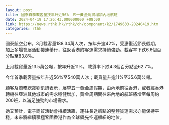 ```yaml
---
layout: post
title: 國泰首季載客量按年升近56%　五一黃金周將增加內地航班
date: 2024-04-19 17:26:43.000000000 +08:00
link: https://news.rthk.hk/rthk/ch/component/k2/1749633-20240419.htm
categories: rthk
---
```


國泰航空公布，3月載客量188.34萬人次，按年升逾42%，受惠復活節長假期，加上多場會展活動接連舉行，往返香港的客運需求持續強勁。載客率下跌6.6個百分點至83.8%。

上月載貨量近13.5萬公噸，按年升近11%。載貨率下跌4.3個百分點至62.7%。

今年首季載客量按年升近56%至540萬人次；載貨量升逾11%至35.6萬公噸。

顧客及商務總裁劉凱詩表示，展望五一黃金周假期，由內地前往香港，或者經香港轉機往亞洲其他城市的需求穩健增加，黃金周期間往來內地的航班將增至每周約200班，以滿足強勁的市場需求。

她又預計，電子商貿活動會持續活躍，運往長途航點的整體貨運需求亦能保持平穩，未來將繼續積極鞏固香港作為全球領先空運樞紐的地位。
